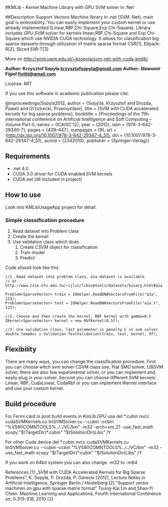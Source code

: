 ﻿
#KMLib - Kernel Machine Library with GPU SVM solver in .Net

##Description 
Support Vectors Machine library in .net (SVM .Net), main goal is extensibility. You can easily implement your custom kernel or use already implemented (Linear,RBF,Chi-Square,Exp Chi-Square). 
Library includes _GPU SVM solver_ for kernels linear,RBF,Chi-Square and Exp Chi-Square which use NVIDIA CUDA technology. It allows for classification big sparse datasets through utilization of matrix sparse format CSR[1], Ellpack-R[2], Sliced EllR-T[3]

More on http://wmii.uwm.edu.pl/~ksopyla/svm-net-with-cuda-kmlib/

__Author: Krzysztof Sopyła <krzysztofsopyla@gmail.com>__
__Author: Sławomir Figiel <fivitti@gmail.com>__

License: MIT

If you use this software in academic publication please cite:

@inproceedings{Sopyla2012,
author = {Sopy\la, Krzysztof and Drozda, Pawe\l and G\’{o}recki, Przemys\law},
title = {SVM with CUDA accelerated kernels for big sparse problems},
booktitle = {Proceedings of the 11th international conference on Artificial Intelligence and Soft Computing – Volume Part I},
series = {ICAISC’12},
year = {2012},
isbn = {978-3-642-29346-7},
pages = {439–447},
numpages = {9},
url = {http://dx.doi.org/10.1007/978-3-642-29347-4_51},
doi = {10.1007/978-3-642-29347-4_51},
acmid = {2342010},
publisher = {Springer-Verlag}}


## Requirements 
- .net 4.0 
- CUDA 3.0 driver for CUDA enabled SVM kernels
- CUDA.net (dll included in project)

## How to use
Look into KMLibUsageApp project for detail.

### Simple classification procedure
1. Read dataset into Problem class
2. Create the kernel
3. Use validation class which does
	1. Create CSVM object for classification 
	2. Train model
	3. Predict

Code should look like this:

	
	//1. Read dataset into problem class, a1a dataset is available
    // at http://www.csie.ntu.edu.tw/~cjlin/libsvmtools/datasets/binary.html#a1a
    
	Problem<SparseVector> train = IOHelper.ReadDNAVectorsFromFile("a1a", 123);
    Problem<SparseVector> test = IOHelper.ReadDNAVectorsFromFile("a1a.t", 123);

	//2. Choose and then create the kernel, RBF kernel with gamma=0.5
    IKernel<SparseVector> kernel = new RbfKernel(0.5f);
	
	//3. Use validation class, last parameter is penalty C in svm solver
	double tempAcc = Validation.TestValidation(train, test, kernel, 8f);

## Flexibility
There are many ways, you can change the classification procedure. 
First you can choose witch svm solver CSVM class use, Plat SMO solver, LIBSVM solver, there are also few experimental solver, or you can implement and easily plug in your solver.
Second you can choose different SVM kernels: Linear, RBF, CudaLinear, CudaRbf or you can implement 
	IKernel<TProblemElements>
interface and use your custom kernel.


## Build procedure
For Fermi card in post build events in KmLib.GPU use
del *.cubin
nvcc cudaSVMKernels.cu linSVMSolver.cu  --cubin   -ccbin "%VS90COMNTOOLS%../../VC/bin" -m32 -arch=sm_21  -use_fast_math
xcopy "$(TargetDir)*.cubin" "$(SolutionDir)Libs" /Y

For other Cuda device
del *.cubin
nvcc cudaSVMKernels.cu linSVMSolver.cu  --cubin   -ccbin "%VS90COMNTOOLS%../../VC/bin" -m32   -use_fast_math
xcopy "$(TargetDir)*.cubin" "$(SolutionDir)Libs" /Y

If you work on 64bit system you can also change -m32 to -m64

References
[1] „SVM with CUDA Accelerated Kernels for Big Sparse Problems”, K. Sopyła, P. Drozda, P. Górecki (2012), Lecture Notes in Artificial Intelligence, Springer Berlin / Heidelberg
[2] "Support vector machines on gpu with sparse matrix format" Tsung-Kai Lin and Shao-Yi Chien. Machine Learning and Applications, Fourth International Conference on,
0:313–318, 2010
[3]

